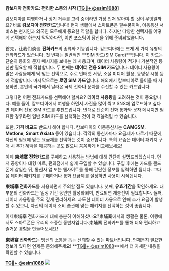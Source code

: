 **캄보디아 전화카드: 편리한 소통의 시작 [[TG💪+ @esim1088](https://t.me/s/esim1088)]**

캄보디아를 여행하거나 장기 거주를 고려 중이라면 가장 먼저 알아야 할 것이 무엇일까요? 바로 **캄보디아 전화카드**입니다! 현지 생활에서 스마트폰은 필수품이며, 이동통신 서비스는 현지인과 외국인 모두에게 중요한 역할을 합니다. 하지만 다양한 선택지를 어떻게 선택해야 하는지 막막하다면, 이번 포스팅이 당신을 위해 준비되었습니다.

首先，让我们谈谈 **전화카드**의 종류와 기능입니다. 캄보디아에는 크게 세 가지 유형의 전화카드가 있습니다. 첫 번째는 일반적인 **SIM 카드(SIM Card)**입니다. 이 카드는 단순히 통화와 문자 메시지를 보내는 데 사용되며, 데이터 사용량이 적거나 기본적인 통신만 필요할 때 적합합니다. 두 번째는 **데이터 전용 SIM 카드**입니다. 데이터 사용량이 많은 사람들에게 딱 맞는 선택으로, 주로 인터넷 서핑, 소셜 미디어 활용, 동영상 시청 등에 적합합니다. 마지막으로는 **로밍 SIM 카드**입니다. 해외에서 캄보디아로 들어올 때 사용하면, 본인의 국가에서 날라온 국제 전화나 문자를 수신할 수 있는 카드입니다.

그렇다면 어떤 전화카드를 선택해야 할까요? **데이터 사용량**을 고려하는 것이 중요합니다. 예를 들어, 캄보디아에서 여행을 하면서 사진을 많이 찍고 SNS에 업로드하고 싶다면 데이터 전용 SIM 카드를 추천드립니다. 반대로 단순히 전화 통화와 문자 메시지만 필요한 경우라면 일반 SIM 카드를 선택하는 것이 더 효율적일 수 있습니다.

또한, **가격 비교**도 반드시 해야 합니다. 캄보디아의 이동통신사는 **CAMGSM**, **Metfone**, **Smart Axiata** 등이 있습니다. 각각의 통신사마다 요금제가 다르기 때문에, 자신의 필요에 맞는 요금제를 선택하는 것이 중요합니다. 특히 요즘은 데이터 패키지 구매 시 추가 혜택을 제공하는 곳도 많으니 꼼꼼하게 비교해보세요!

이제 **柬埔寨 전화카드**를 구매하고 사용하는 방법에 대해 간단히 설명드리겠습니다. 먼저 공항이나 대형 마트, 편의점에서 쉽게 구입할 수 있습니다. 구입 후에는 카드를 핸드폰에 삽입한 뒤, 통신사 앱 또는 웹사이트를 통해 간단한 정보를 입력하면 됩니다. 그다음 데이터 패키지를 구매하거나 통화 요금제를 설정하면 사용이 시작됩니다.

**柬埔寨 전화카드**를 사용하면서 주의할 점도 있습니다. 첫째, **유효기간**을 확인하세요. 대부분의 전화카드는 일정 기간 동안만 활성화되며, 만료되면 재충전이 필요합니다. 둘째, 데이터 사용량을 주의 깊게 관리하세요. 과도한 데이터 사용으로 인해 추가 요금이 발생할 수 있으니, 자신의 데이터 소비 습관에 맞는 패키지를 선택하는 것이 좋습니다.

이제柬埔寨 전화카드에 대해 충분히 이해하셨나요?柬埔寨에서의 생활은 물론, 여행에서도 스마트폰은 우리의 소중한 동반자입니다.柬埔寨 전화카드를 통해 더욱 편리하고 즐거운 경험을 만들어보세요!

**柬埔寨 전화카드**는 당신의 소통을 돕는 신뢰할 수 있는 파트너입니다. 언제든지 필요한 정보가 있다면 언제든 문의해주세요! **[TG💪+ @esim1088](https://t.me/s/esim1088)**에서 더 자세한 내용을 확인할 수 있습니다.

**[TG💪+ @esim1088](https://t.me/s/esim1088) ![](https://i.postimg.cc/Y0z9fWf4/image.png)**